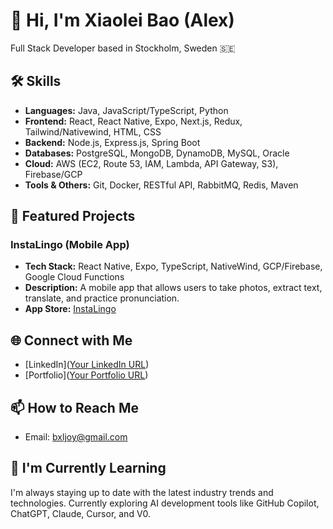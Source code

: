 # 👋 Hi, I'm Xiaolei Bao (Alex)

Full Stack Developer based in Stockholm, Sweden 🇸🇪

## 🛠 Skills

- **Languages:** Java, JavaScript/TypeScript, Python
- **Frontend:** React, React Native, Expo, Next.js, Redux, Tailwind/Nativewind, HTML, CSS
- **Backend:** Node.js, Express.js, Spring Boot
- **Databases:** PostgreSQL, MongoDB, DynamoDB, MySQL, Oracle
- **Cloud:** AWS (EC2, Route 53, IAM, Lambda, API Gateway, S3), Firebase/GCP
- **Tools & Others:** Git, Docker, RESTful API, RabbitMQ, Redis, Maven

## 🌟 Featured Projects

### InstaLingo (Mobile App)
- **Tech Stack:** React Native, Expo, TypeScript, NativeWind, GCP/Firebase, Google Cloud Functions
- **Description:** A mobile app that allows users to take photos, extract text, translate, and practice pronunciation.
- **App Store:** [InstaLingo](https://apps.apple.com/th/app/instalingo/id6680142408)

## 🌐 Connect with Me

- [LinkedIn]([Your LinkedIn URL](https://www.linkedin.com/in/xiaolei-bao-aa4b7b257))
- [Portfolio]([Your Portfolio URL](https://portfilio-alex.vercel.app/))

## 📫 How to Reach Me

- Email: bxljoy@gmail.com

## 🌱 I'm Currently Learning

I'm always staying up to date with the latest industry trends and technologies. 
Currently exploring AI development tools like GitHub Copilot, ChatGPT, Claude, Cursor, and V0.
